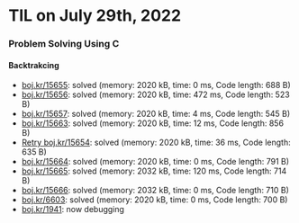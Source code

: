 # **TIL on July 29th, 2022**
### Problem Solving Using C
#### Backtrakcing
- [boj.kr/15655](../../../Problem%20Solving/boj/backtracking/15655-07-29-2022.cpp): solved (memory: 2020 kB, time: 0 ms, Code length: 688 B)
- [boj.kr/15656](../../../Problem%20Solving/boj/backtracking/15656-07-29-2022.cpp): solved (memory: 2020 kB, time: 472 ms, Code length: 523 B)
- [boj.kr/15657](../../../Problem%20Solving/boj/backtracking/15657-07-29-2022.cpp): solved (memory: 2020 kB, time: 4 ms, Code length: 545 B)
- [boj.kr/15663](../../../Problem%20Solving/boj/backtracking/15663-07-29-2022.cpp): solved (memory: 2020 kB, time: 12 ms, Code length: 856 B)
- [Retry boj.kr/15654](../../../Problem%20Solving/boj/backtracking/15654-re-07-29-2022.cpp): solved (memory: 2020 kB, time: 36 ms, Code length: 635 B)
- [boj.kr/15664](../../../Problem%20Solving/boj/backtracking/15664-07-29-2022.cpp): solved (memory: 2020 kB, time: 0 ms, Code length: 791 B)
- [boj.kr/15665](../../../Problem%20Solving/boj/backtracking/15665-07-29-2022.cpp): solved (memory: 2032 kB, time: 120 ms, Code length: 714 B)
- [boj.kr/15666](../../../Problem%20Solving/boj/backtracking/15666-07-29-2022.cpp): solved (memory: 2032 kB, time: 0 ms, Code length: 710 B)
- [boj.kr/6603](../../../Problem%20Solving/boj/backtracking/6603-07-29-2022.cpp): solved (memory: 2020 kB, time: 0 ms, Code length: 700 B)
- [boj.kr/1941](../../../Problem%20Solving/boj/backtracking/1941-07-29-2022.cpp): now debugging